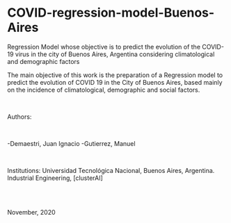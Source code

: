 # COVID-regression-model-Buenos-Aires
Regression Model whose objective is to predict the evolution of the COVID-19 virus in the city of Buenos Aires, Argentina considering climatological and demographic factors
<br>

The main objective of this work is the preparation of a Regression model to predict the evolution of COVID 19 in the City of Buenos Aires, based mainly on the incidence of climatological, demographic and social factors.

<br>

Authors:

<br>

-Demaestri, Juan Ignacio
-Gutierrez, Manuel

<br>

Institutions: Universidad Tecnológica Nacional, Buenos Aires, Argentina.
Industrial Engineering, [clusterAI]

<br>
<br>

November, 2020
